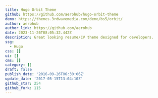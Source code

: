```yaml
---
title: Hugo Orbit Theme
github: https://github.com/aerohub/hugo-orbit-theme
demo: https://themes.3rdwavemedia.com/demo/bs5/orbit/
author: aerohub
author_link: https://github.com/aerohub
date: 2023-11-26T08:05:32.442Z
description: Great looking resume/CV theme designed for developers.
ssg:
  - Hugo
css: []
ui: []
cms: []
category: []
draft: false
publish_date: '2016-09-26T06:30:06Z'
update_date: '2017-05-15T13:04:10Z'
github_star: 254
github_fork: 115
---
```


